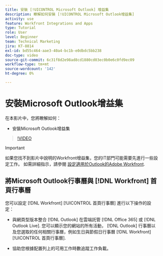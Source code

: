 ```yaml
---
title: 安裝 [!UICONTROL Microsoft Outlook] 增益集
description: 瞭解如何安裝 [!UICONTROL Microsoft Outlook增益集]
activity: use
feature: Workfront Integrations and Apps
type: Tutorial
role: User
level: Beginner
team: Technical Marketing
jira: KT-8814
exl-id: bd55c464-aae3-40a4-bc1b-e0dbdc5bb238
doc-type: video
source-git-commit: 6c31f8d2e98ad8cd1880cd03ec0b0e6c0fd9ec09
workflow-type: tm+mt
source-wordcount: '142'
ht-degree: 0%

---
```


# 安裝Microsoft Outlook增益集

在本影片中，您將瞭解如何：

* 安裝Microsoft Outlook增益集

>[!VIDEO](https://video.tv.adobe.com/v/335115/?quality=12&learn=on)

>[!IMPORTANT]
>
>如果您找不到影片中說明的Workfront增益集，您的IT部門可能需要先進行一些設定工作。 如需詳細指示，請參閱 [設定適用於Outlook的Adobe Workfront](https://experienceleague.adobe.com/docs/workfront/using/adobe-workfront-integrations/workfront-for-outlook/set-up-workfront-for-outlook.html).

## 將Microsoft Outlook行事曆與 [!DNL Workfront] 首頁行事曆

您可以設定 [!DNL Workfront] [!UICONTROL 首頁行事曆] 進行以下操作的設定：

* 與網頁型版本整合 [!DNL Outlook] 在雲端託管 [!DNL Office 365] 或 [!DNL Outlook Live]. 您可以顯示您的網站的所有活動， [!DNL Outlook] 行事曆以及您選取的任何相關行事曆，例如生日與節假日行事曆 [!DNL Workfront] [!UICONTROL 首頁行事曆].

* 協助您根據配置列上的可用工作時數追蹤工作負載。
